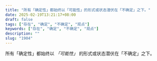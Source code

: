```yaml
---
title: "所有「确定性」都始终以「可能性」的形式或状态潜伏在「不确定」之下。"
date: 2025-02-19T13:21:17+08:00
draft: false
tags: ["存在", "确定", "不确定", "观点"]
keywords: ["存在", "确定", "不确定", "观点"]
description: ""
slug: "1904"
---
```


所有「确定性」都始终以 *「可能性」* 的形式或状态潜伏在「不确定」之下。
